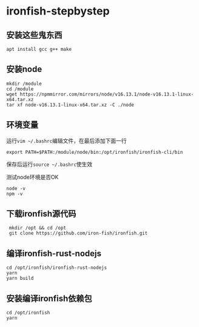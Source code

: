 # ironfish-stepbystep
## 安装这些鬼东西
```
apt install gcc g++ make
```

## 安装node 
```
mkdir /module
cd /module
wget https://npmmirror.com/mirrors/node/v16.13.1/node-v16.13.1-linux-x64.tar.xz
tar xf node-v16.13.1-linux-x64.tar.xz -C ./node

```

## 环境变量
 运行`vim ~/.bashrc`编辑文件，在最后添加下面一行
 ```
 export PATH=$PATH:/module/node/bin:/opt/ironfish/ironfish-cli/bin
 ```

 保存后运行`source ~/.bashrc`使生效

 测试node环境是否OK

 ```
 node -v
 npm -v

 ```

## 下载ironfish源代码
```
 mkdir /opt && cd /opt
 git clone https://github.com/iron-fish/ironfish.git
```

## 编译ironfish-rust-nodejs
```
cd /opt/ironfish/ironfish-rust-nodejs
yarn
yarn build
```

## 安装编译ironfish依赖包
```
cd /opt/ironfish
yarn
```
